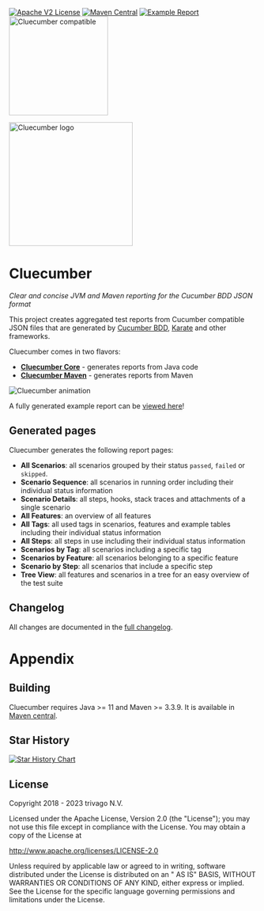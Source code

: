 [![Apache V2 License](http://img.shields.io/badge/license-Apache%20V2-blue.svg)](http://www.apache.org/licenses/LICENSE-2.0)
[![Maven Central](https://img.shields.io/maven-central/v/com.trivago.rta/cluecumber-parent.svg)](https://repo1.maven.org/maven2/com/trivago/rta/)
[![Example Report](https://img.shields.io/badge/Example-Report-blue.svg)](https://softwaretester.blog/cluecumber)
<img src="documentation/img/cucumber-compatible-black-64.png" alt="Cluecumber compatible" width="200" />

<img alt="Cluecumber logo" src="documentation/img/cluecumber.png" width="250"/>

# Cluecumber
_Clear and concise JVM and Maven reporting for the Cucumber BDD JSON format_

This project creates aggregated test reports from Cucumber compatible JSON files that are generated
by [Cucumber BDD](https://github.com/cucumber), [Karate](https://github.com/intuit/karate) and other frameworks.

Cluecumber comes in two flavors:
* [__Cluecumber Core__](core) -  generates reports from Java code
* [__Cluecumber Maven__](maven) - generates reports from Maven

![Cluecumber animation](documentation/img/cluecumber.gif)

A fully generated example report can be [viewed here](http://cluecumber.softwaretester.blog/)!

## Generated pages

Cluecumber generates the following report pages:

* __All Scenarios__: all scenarios grouped by their status `passed`, `failed` or `skipped`.
* __Scenario Sequence__: all scenarios in running order including their individual status information
* __Scenario Details__: all steps, hooks, stack traces and attachments of a single scenario
* __All Features__: an overview of all features
* __All Tags__: all used tags in scenarios, features and example tables including their individual status information
* __All Steps__: all steps in use including their individual status information
* __Scenarios by Tag__: all scenarios including a specific tag
* __Scenarios by Feature__: all scenarios belonging to a specific feature
* __Scenario by Step__: all scenarios that include a specific step
* __Tree View__: all features and scenarios in a tree for an easy overview of the test suite

## Changelog

All changes are documented in the [full changelog](CHANGELOG.md).

# Appendix

## Building

Cluecumber requires Java >= 11 and Maven >= 3.3.9.
It is available in [Maven central](https://search.maven.org/#search%7Cgav%7C1%7Cg%3A%22com.trivago.rta%22%20AND%20a%3A%22cluecumber-report-plugin%22).

## Star History

[![Star History Chart](https://api.star-history.com/svg?repos=trivago/cluecumber-report-plugin&type=Date)](https://star-history.com/#trivago/cluecumber-report-plugin&Date)

## License

Copyright 2018 - 2023 trivago N.V.

Licensed under the Apache License, Version 2.0 (the "License"); you may not use this file except in compliance with the
License. You may obtain a copy of the License at

http://www.apache.org/licenses/LICENSE-2.0

Unless required by applicable law or agreed to in writing, software distributed under the License is distributed on an "
AS IS" BASIS, WITHOUT WARRANTIES OR CONDITIONS OF ANY KIND, either express or implied. See the License for the specific
language governing permissions and limitations under the License.
